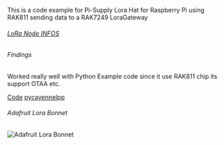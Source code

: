 This is a code example for Pi-Supply Lora Hat for Raspberry Pi using RAK811 sending data to a RAK7249 LoraGateway

###### [LoRa Node INFOS](https://learn.pi-supply.com/make/getting-started-with-the-raspberry-pi-lora-node-phat/)

###### Findings
Worked really well with Python Example code since it use RAK811 chip its support OTAA  etc.

[Code](https://github.com/AmedeeBulle/pyrak811)
[pycayennelpp](https://github.com/smlng/pycayennelpp)

###### Adafruit Lora Bonnet

![Adafruit Lora Bonnet](./images/PXL_20201012_024723080.jpg?raw=true)

